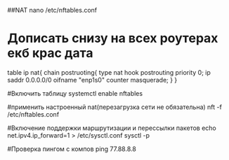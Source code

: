 ##NAT
nano /etc/nftables.conf

# Дописать снизу на всех роутерах екб крас дата
table ip nat{
    chain postruoting{
    type nat hook postrouting priority 0;
    ip saddr 0.0.0.0/0 oifname "enp1s0" counter masquerade;
    }
}

#Включить таблицу
systemctl enable nftables

#применить настроенный nat(перезагрузка сети не обязательна)
nft -f /etc/nftables.conf

#Включение поддержки маршрутизации и перессылки пакетов 
echo net.ipv4.ip_forward=1 > /etc/sysctl.conf
sysctl -p

#Проверка пингом с компов
ping 77.88.8.8